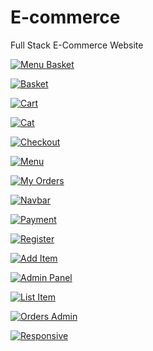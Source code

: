 # E-commerce
Full Stack E-Commerce Website

[![Menu Basket](https://i.postimg.cc/LYQtNC7m/basket.png)](https://postimg.cc/LYQtNC7m)


[![Basket](https://i.postimg.cc/LYQtNC7m/basket.png)](https://postimg.cc/LYQtNC7m)

[![Cart](https://i.postimg.cc/Wtt6hVFz/cart.png)](https://postimg.cc/Wtt6hVFz)

[![Cat](https://i.postimg.cc/kDZNSHKc/cat.png)](https://postimg.cc/kDZNSHKc)

[![Checkout](https://i.postimg.cc/Lgqz7kKL/checkout.png)](https://postimg.cc/Lgqz7kKL)

[![Menu](https://i.postimg.cc/G4nk7sMT/menu.png)](https://postimg.cc/G4nk7sMT)

[![My Orders](https://i.postimg.cc/tYx3NzzH/myOrders.png)](https://postimg.cc/tYx3NzzH)

[![Navbar](https://i.postimg.cc/k2NWkXZ1/navbar.png)](https://postimg.cc/k2NWkXZ1)

[![Payment](https://i.postimg.cc/yJvc8p70/payment.png)](https://postimg.cc/yJvc8p70)

[![Register](https://i.postimg.cc/rd85c228/register.png)](https://postimg.cc/rd85c228)

[![Add Item](https://i.postimg.cc/0MSkBrXr/addIem.png)](https://postimg.cc/0MSkBrXr)

[![Admin Panel](https://i.postimg.cc/wtZx2DVS/adminpanel.png)](https://postimg.cc/wtZx2DVS)

[![List Item](https://i.postimg.cc/dZKsPvg6/listItem.png)](https://postimg.cc/dZKsPvg6)

[![Orders Admin](https://i.postimg.cc/D4d27HTT/orderesadmin.png)](https://postimg.cc/D4d27HTT)

[![Responsive](https://i.postimg.cc/CdjMCBfQ/responsive.png)](https://postimg.cc/CdjMCBfQ)



